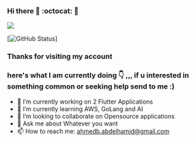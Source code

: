 ### Hi there 👋 :octocat: :whale:

![](https://komarev.com/ghpvc/?username=your-github-ahmed-bahaa)


[![GitHub Status](https://github-readme-stats.vercel.app/api?username=ahmed-bahaa&&show_icons=true&theme=tokyonight)]

### Thanks for visiting my account
### here's what I am currently doing :point_down: ,,, if u interested in something common or seeking help send to me :) 
- 🔭 I’m currently working on 2 Flutter Applications
- 🌱 I’m currently learning AWS, GoLang and AI
- 👯 I’m looking to collaborate on Opensource applications
- 💬 Ask me about Whatever you want 
- 📫 How to reach me: ahmedb.abdelhamid@gmail.com

